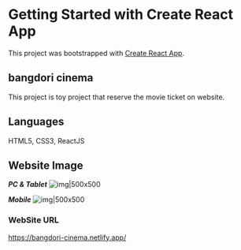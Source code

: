 # Getting Started with Create React App

This project was bootstrapped with [Create React App](https://github.com/facebook/create-react-app).

## bangdori cinema

This project is toy project that reserve the movie ticket on website.

## Languages

HTML5, CSS3, ReactJS

## Website Image

***PC & Tablet***
![img|500x500](https://user-images.githubusercontent.com/44726494/212469740-f9536dd0-f187-46c2-b6ba-ad73174cdf91.png)


***Mobile***
![img|500x500](https://user-images.githubusercontent.com/44726494/212469748-c2dd576b-7f22-46dc-9c19-48eb0634c9ba.png)


### WebSite URL
https://bangdori-cinema.netlify.app/
